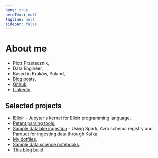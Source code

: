 ```yaml
---
home: true
heroText: null
tagline: null
sidebar: false
---
```


# About me

* Piotr Przetacznik,
* Data Engineer,
* Based in Kraków, Poland,
* [Blog posts](post/),
* [Github](https://github.com/pprzetacznik),
* [LinkedIn](https://www.linkedin.com/in/pprzetacznik/).

## Selected projects

* [IElixir](https://github.com/pprzetacznik/IElixir) - Jupyter's kernel for Elixir programming language,
* [Patent parsing tools](https://github.com/pprzetacznik/patent-parsing-tools),
* [Sample datalake ingestion](https://github.com/pprzetacznik/datalake) - Using Spark, Avro schema registry and Parquet for ingesting data through Kafka,
* [My dotfiles](https://github.com/pprzetacznik/dotfiles),
* [Sample data science notebooks](https://github.com/pprzetacznik/data-science-notebooks),
* [This blog build](https://github.com/pprzetacznik/pprzetacznik.github.io-dev).
